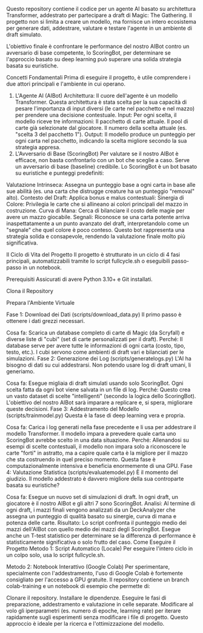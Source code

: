 Questo repository contiene il codice per un agente AI basato su architettura Transformer, addestrato per partecipare a draft di Magic: The Gathering. Il progetto non si limita a creare un modello, ma fornisce un intero ecosistema per generare dati, addestrare, valutare e testare l'agente in un ambiente di draft simulato.

L'obiettivo finale è confrontare le performance del nostro AIBot contro un avversario di base competente, lo ScoringBot, per determinare se l'approccio basato su deep learning può superare una solida strategia basata su euristiche.

Concetti Fondamentali
Prima di eseguire il progetto, è utile comprendere i due attori principali e l'ambiente in cui operano.

1. L'Agente AI (AIBot)
Architettura: Il cuore dell'agente è un modello Transformer. Questa architettura è stata scelta per la sua capacità di pesare l'importanza di input diversi (le carte nel pacchetto e nel mazzo) per prendere una decisione contestuale.
Input: Per ogni scelta, il modello riceve tre informazioni:
Il pacchetto di carte attuale.
Il pool di carte già selezionate dal giocatore.
Il numero della scelta attuale (es. "scelta 3 del pacchetto 1").
Output: Il modello produce un punteggio per ogni carta nel pacchetto, indicando la scelta migliore secondo la sua strategia appresa.
2. L'Avversario di Base (ScoringBot)
Per valutare se il nostro AIBot è efficace, non basta confrontarlo con un bot che sceglie a caso. Serve un avversario di base (baseline) credibile. Lo ScoringBot è un bot basato su euristiche e punteggi predefiniti:

Valutazione Intrinseca: Assegna un punteggio base a ogni carta in base alle sue abilità (es. una carta che distrugge creature ha un punteggio "removal" alto).
Contesto del Draft: Applica bonus e malus contestuali:
Sinergia di Colore: Privilegia le carte che si allineano ai colori principali del mazzo in costruzione.
Curva di Mana: Cerca di bilanciare il costo delle magie per avere un mazzo giocabile.
Segnali: Riconosce se una carta potente arriva inaspettatamente a un punto avanzato del draft, interpretandolo come un "segnale" che quel colore è poco conteso.
Questo bot rappresenta una strategia solida e consapevole, rendendo la valutazione finale molto più significativa.

Il Ciclo di Vita del Progetto
Il progetto è strutturato in un ciclo di 4 fasi principali, automatizzabili tramite lo script fullcycle.sh o eseguibili passo-passo in un notebook.

Prerequisiti
Assicurati di avere Python 3.10+ e Git installati.

Clona il Repository

Prepara l'Ambiente Virtuale

Fase 1: Download dei Dati (scripts/download_data.py)
Il primo passo è ottenere i dati grezzi necessari.

Cosa fa: Scarica un database completo di carte di Magic (da Scryfall) e diverse liste di "cubi" (set di carte personalizzati per il draft).
Perché: Il database serve per avere tutte le informazioni di ogni carta (costo, tipo, testo, etc.). I cubi servono come ambienti di draft vari e bilanciati per le simulazioni.
Fase 2: Generazione dei Log (scripts/generatelogs.py)
L'AI ha bisogno di dati su cui addestrarsi. Non potendo usare log di draft umani, li generiamo.

Cosa fa: Esegue migliaia di draft simulati usando solo ScoringBot. Ogni scelta fatta da ogni bot viene salvata in un file di log.
Perché: Questo crea un vasto dataset di scelte "intelligenti" (secondo la logica dello ScoringBot). L'obiettivo del nostro AIBot sarà imparare a replicare e, si spera, migliorare queste decisioni.
Fase 3: Addestramento del Modello (scripts/trainmodel.py)
Questa è la fase di deep learning vera e propria.

Cosa fa: Carica i log generati nella fase precedente e li usa per addestrare il modello Transformer. Il modello impara a prevedere quale carta uno ScoringBot avrebbe scelto in una data situazione.
Perché: Allenandosi su esempi di scelte contestuali, il modello non impara solo a riconoscere le carte "forti" in astratto, ma a capire quale carta è la migliore per il mazzo che sta costruendo in quel preciso momento. Questa fase è computazionalmente intensiva e beneficia enormemente di una GPU.
Fase 4: Valutazione Statistica (scripts/evaluatemodel.py)
È il momento del giudizio. Il modello addestrato è davvero migliore della sua controparte basata su euristiche?

Cosa fa: Esegue un nuovo set di simulazioni di draft. In ogni draft, un giocatore è il nostro AIBot e gli altri 7 sono ScoringBot.
Analisi: Al termine di ogni draft, i mazzi finali vengono analizzati da un DeckAnalyzer che assegna un punteggio di qualità basato su sinergie, curva di mana e potenza delle carte.
Risultato: Lo script confronta il punteggio medio dei mazzi dell'AIBot con quello medio dei mazzi degli ScoringBot. Esegue anche un T-test statistico per determinare se la differenza di performance è statisticamente significativa o solo frutto del caso.
Come Eseguire il Progetto
Metodo 1: Script Automatico (Locale)
Per eseguire l'intero ciclo in un colpo solo, usa lo script fullcycle.sh.

Metodo 2: Notebook Interattivo (Google Colab)
Per sperimentare, specialmente con l'addestramento, l'uso di Google Colab è fortemente consigliato per l'accesso a GPU gratuite. Il repository contiene un branch colab-training e un notebook di esempio che permette di:

Clonare il repository.
Installare le dipendenze.
Eseguire le fasi di preparazione, addestramento e valutazione in celle separate.
Modificare al volo gli iperparametri (es. numero di epoche, learning rate) per iterare rapidamente sugli esperimenti senza modificare i file di progetto.
Questo approccio è ideale per la ricerca e l'ottimizzazione del modello.
